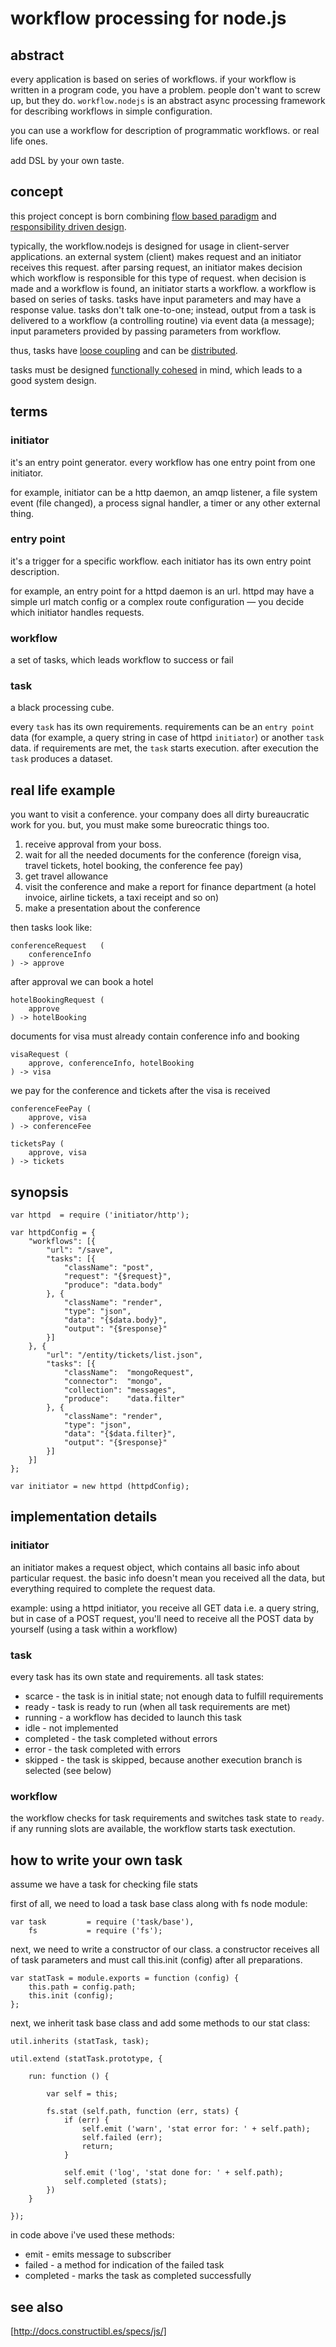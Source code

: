 workflow processing for node.js
===============================

abstract
-------------------------------

every application is based on series of workflows. if your workflow is written
in a program code, you have a problem. people don't want to screw up, but
they do. `workflow.nodejs` is an abstract async processing framework for
describing workflows in simple configuration.

you can use a workflow for description of programmatic workflows. or
real life ones.

add DSL by your own taste.

concept
-------------------------------

this project concept is born combining [flow based paradigm](http://en.wikipedia.org/wiki/Flow-based_programming) and
[responsibility driven design](http://en.wikipedia.org/wiki/Responsibility-driven_design).

typically, the workflow.nodejs is designed for usage in client-server applications.
an external system (client) makes request and an initiator receives this request.
after parsing request, an initiator makes decision which workflow is responsible for
this type of request. when decision is made and a workflow is found, an initiator starts
a workflow. a workflow is based on series of tasks. tasks have input parameters and
may have a response value. tasks don't talk one-to-one; instead, output
from a task is delivered to a workflow (a controlling routine) via event data (a message);
input parameters provided by passing parameters from workflow.

thus, tasks have [loose coupling](http://en.wikipedia.org/wiki/Coupling_(computer_science))
and can be [distributed](http://en.wikipedia.org/wiki/Distributed_data_flow).

tasks must be designed [functionally cohesed](http://en.wikipedia.org/wiki/Cohesion_(computer_science))
in mind, which leads to a good system design.

terms
------------------------------

### initiator ###

it's an entry point generator. every workflow has one entry point
from one initiator.

for example, initiator can be a http daemon, an amqp listener,
a file system event (file changed), a process signal handler,
a timer or any other external thing.

### entry point ###

it's a trigger for a specific workflow. each initiator has its own entry point
description.

for example, an entry point for a httpd daemon is an url. httpd may have a simple
url match config or a complex route configuration — you decide which initiator handles requests.

### workflow ###

a set of tasks, which leads workflow to success or fail

### task ###

a black processing cube.

every `task` has its own requirements. requirements can be an `entry point` data (for
example, a query string in case of httpd `initiator`) or another `task` data.
if requirements are met, the `task` starts execution. after execution the `task`
produces a dataset.

real life example
-------------------------------

you want to visit a conference. your company does all dirty bureaucratic work for you. but,
you must make some bureocratic things too.

1.   receive approval from your boss.
2.   wait for all the needed documents for the conference (foreign visa, travel tickets,
hotel booking, the conference fee pay)
3.   get travel allowance
4.   visit the conference and make a report for finance department (a hotel invoice,
airline tickets, a taxi receipt and so on)
5.   make a presentation about the conference

then tasks look like:

	conferenceRequest   (
		conferenceInfo
	) -> approve

after approval we can book a hotel

	hotelBookingRequest (
		approve
	) -> hotelBooking

documents for visa must already contain conference info and booking

	visaRequest (
		approve, conferenceInfo, hotelBooking
	) -> visa

we pay for the conference and tickets after the visa is received

	conferenceFeePay (
		approve, visa
	) -> conferenceFee

	ticketsPay (
		approve, visa
	) -> tickets



synopsis
-------------------------------


	var httpd  = require ('initiator/http');

	var httpdConfig = {
		"workflows": [{
			"url": "/save",
			"tasks": [{
				"className": "post",
				"request": "{$request}",
				"produce": "data.body"
			}, {
				"className": "render",
				"type": "json",
				"data": "{$data.body}",
				"output": "{$response}"
			}]		
		}, {
			"url": "/entity/tickets/list.json",
			"tasks": [{
				"className":  "mongoRequest",
				"connector":  "mongo",
				"collection": "messages",
				"produce":    "data.filter"
			}, {
				"className": "render",
				"type": "json",
				"data": "{$data.filter}",
				"output": "{$response}"
			}]
		}]
	};

	var initiator = new httpd (httpdConfig);



implementation details
-----------------------

### initiator ###

an initiator makes a request object, which contains all basic info about particular request. the basic info doesn't mean you received all the data, but everything required to complete the request data.

example: using a httpd initiator, you receive all GET data i.e. a query string, but in case of a POST request, you'll need to receive all the POST data by yourself (using a task within a workflow)

### task ###

every task has its own state and requirements. all task states:

*   scarce - the task is in initial state; not enough data to fulfill requirements
*   ready - task is ready to run (when all task requirements are met)
*   running - a workflow has decided to launch this task
*   idle - not implemented
*   completed - the task completed without errors
*   error - the task completed with errors
*   skipped - the task is skipped, because another execution branch is selected (see below)


### workflow ###

the workflow checks for task requirements and switches task state to `ready`. if any  running slots are available, the workflow starts task exectution.


how to write your own task
--------------------------

assume we have a task for checking file stats

first of all, we need to load a task base class along with fs node module:

	var task         = require ('task/base'),
		fs           = require ('fs');

next, we need to write a constructor of our class. a constructor receives all of task parameters and must call this.init (config) after all preparations.

	var statTask = module.exports = function (config) {
		this.path = config.path;
		this.init (config);
	};

next, we inherit task base class and add some methods to our stat class:

	util.inherits (statTask, task);

	util.extend (statTask.prototype, {
		
		run: function () {

			var self = this;
			
			fs.stat (self.path, function (err, stats) {
				if (err) {
					self.emit ('warn', 'stat error for: ' + self.path);
					self.failed (err);
					return;
				}
				
				self.emit ('log', 'stat done for: ' + self.path);
				self.completed (stats);
			})
		}
		
	});

in code above i've used these methods:

*   emit - emits message to subscriber
*   failed - a method for indication of the failed task
*   completed - marks the task as completed successfully

see also
---------------------------

[http://docs.constructibl.es/specs/js/]
